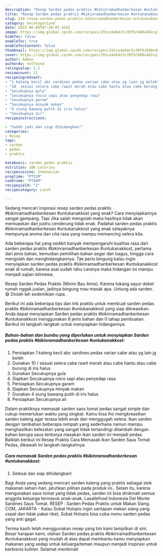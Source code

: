 ```yaml
---
description: "Resep Sarden pedas praktis #bikinramadhanberkesan #untukanakkostAnti Ribet"
title: "Resep Sarden pedas praktis #bikinramadhanberkesan #untukanakkostAnti Ribet"
slug: 334-resep-sarden-pedas-praktis-bikinramadhanberkesan-untukanakkostanti-ribet
category: Uncategorized
date: 2022-06-08T07:30:07.426Z
image: https://img-global.cpcdn.com/recipes/291ce4e64c5c39f9/680x482cq70/sarden-pedas-praktis-bikinramadhanberkesan-untukanakkost-foto-resep-utama.jpg
hideToc: false
enableToc: true
enableTocContent: false
thumbnail: https://img-global.cpcdn.com/recipes/291ce4e64c5c39f9/680x482cq70/sarden-pedas-praktis-bikinramadhanberkesan-untukanakkost-foto-resep-utama.jpg
cover: https://img-global.cpcdn.com/recipes/291ce4e64c5c39f9/680x482cq70/sarden-pedas-praktis-bikinramadhanberkesan-untukanakkost-foto-resep-utama.jpg
author: Admin
authorAv: notfound
ratingvalue: 3.2
reviewcount: 21
recipeingredient:
- "1 kaleng kecil abc sardines pedas varian cabe atau yg lain jg boleh"
- "10  sesuai selera cabe rawit merah atau cabe hantu atau cabe burung di iris halus"
- "Secukupnya gula"
- "Secukupnya roico sapi atau penyedap rasa"
- "Secukupnya garam"
- "Secukupnya minyak makan"
- "4 siung bawang putih di iris halus"
- "Secukupnya air"
recipeinstructions:

- "Sudah jadi dan siap dihidangkan!"
categories:
- Resep
tags:
- sarden
- pedas
- praktis

katakunci: sarden pedas praktis 
nutrition: 106 calories
recipecuisine: Indonesian
preptime: "PT31M"
cooktime: "PT46M"
recipeyield: "2"
recipecategory: Lunch

---
```



Sedang mencari inspirasi resep sarden pedas praktis #bikinramadhanberkesan #untukanakkost yang enak? Cara menyiapkannya sangat gampang. Tapi Jika salah mengolah maka hasilnya tidak akan memuaskan dan justru cenderung tidak enak. Padahal sarden pedas praktis #bikinramadhanberkesan #untukanakkost yang enak selayaknya mempunyai aroma dan cita rasa yang mampu memancing selera kita.


Ada beberapa hal yang sedikit banyak mempengaruhi kualitas rasa dari sarden pedas praktis #bikinramadhanberkesan #untukanakkost, pertama dari jenis bahan, kemudian pemilihan bahan segar dan bagus, hingga cara mengolah dan menghidangkannya. Tak perlu bingung kalau ingin menyiapkan sarden pedas praktis #bikinramadhanberkesan #untukanakkost enak di rumah, karena asal sudah tahu caranya maka hidangan ini mampu menjadi sajian istimewa.

Resep Sarden Pedas Praktis (Minim Bau Amis). Karena tukang sayur deket rumah nggak jualan, jadinya bingung mau masak apa. Untung ada sarden. 😄 Diolah lah sedemikian rupa.


Berikut ini ada beberapa tips dan trik praktis untuk membuat sarden pedas praktis #bikinramadhanberkesan #untukanakkost yang siap dikreasikan. Anda dapat menyiapkan Sarden pedas praktis #bikinramadhanberkesan #untukanakkost menggunakan 8 jenis bahan dan 0 tahap pembuatan. Berikut ini langkah-langkah untuk menyiapkan hidangannya.

<!--inarticleads1-->

##### Bahan-bahan dan bumbu yang diperlukan untuk menyiapkan Sarden pedas praktis #bikinramadhanberkesan #untukanakkost:

1. Persiapkan 1 kaleng kecil abc sardines pedas varian cabe atau yg lain jg boleh
1. Gunakan 10 / sesuai selera cabe rawit merah atau cabe hantu atau cabe burung di iris halus
1. Gunakan Secukupnya gula
1. Siapkan Secukupnya roico sapi atau penyedap rasa
1. Persiapkan Secukupnya garam
1. Siapkan Secukupnya minyak makan
1. Gunakan 4 siung bawang putih di iris halus
1. Persiapkan Secukupnya air


Dalam praktiknya memasak sarden saos tomat pedas sangat simple dan cukup memerlukan waktu yang singkat. Kamu bisa lho mengkreasikan sarden kaleng agar terasa lebih enak dan menggugah selera. Ikan sarden dengan tambahan beberapa rempah yang sederhana namun mampu menghasilkan kelezatan yang sangat tidak tertandingi ditambah dengan bahan berupa saus tentunya masakan ikan sarden ini menjadi pedas. Baiklah berikut ini Resep Praktis Cara Memasak Ikan Sarden Saus Tomat Pedas, dibawah ini langkah-langkahnya. 

<!--inarticleads2-->

##### Cara memasak Sarden pedas praktis #bikinramadhanberkesan #untukanakkost:


1. Selesai dan siap dihidangkan!

Bagi Anda yang sedang mencari sarden kaleng yang praktis sebagai stok makanan sehari-hari, jatuhkan pilihan pada produk ini.. Selain itu, karena mengunakan saus tomat yang tidak pedas, sarden ini bisa dinikmati semua anggota keluarga termasuk anak-anak. Lasallefood Indonesia Del Monte Sardines Saus Tomat. RESEP : Sarden Pedas Praktis untuk Makan Siang. COM, JAKARTA - Kalau Sobat Holopis ingin santapan makan siang yang cepat dan tidak pakai ribet, Sobat Holopis bisa coba menu sarden pedas yang anti gagal. 

Terima kasih telah menggunakan resep yang tim kami tampilkan di sini. Besar harapan kami, olahan Sarden pedas praktis #bikinramadhanberkesan #untukanakkost yang mudah di atas dapat membantu kamu menyiapkan makanan yang sedap untuk keluarga/teman maupun menjadi inspirasi untuk berbisnis kuliner. Selamat menikmati
